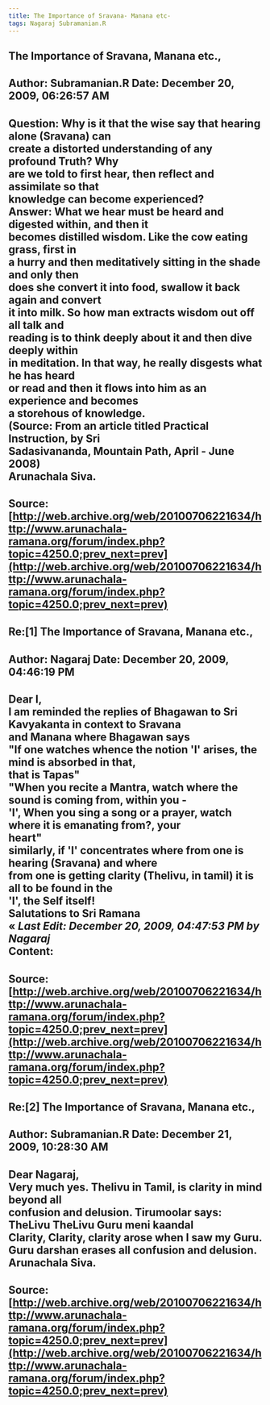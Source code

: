 ```yaml
--- 
title: The Importance of Sravana- Manana etc-   
tags: Nagaraj Subramanian.R  
---  
```

## The Importance of Sravana, Manana etc.,  
Author: Subramanian.R       Date: December 20, 2009, 06:26:57 AM  
---  
Question: Why is it that the wise say that hearing alone (Sravana) can   
create a distorted understanding of any profound Truth? Why   
are we told to first hear, then reflect and assimilate so that   
knowledge can become experienced?   
Answer: What we hear must be heard and digested within, and then it   
becomes distilled wisdom. Like the cow eating grass, first in   
a hurry and then meditatively sitting in the shade and only then   
does she convert it into food, swallow it back again and convert   
it into milk. So how man extracts wisdom out off all talk and   
reading is to think deeply about it and then dive deeply within   
in meditation. In that way, he really disgests what he has heard   
or read and then it flows into him as an experience and becomes   
a storehous of knowledge.   
(Source: From an article titled Practical Instruction, by Sri   
Sadasivananda, Mountain Path, April - June 2008)   
Arunachala Siva.
 ---  
Source:[http://web.archive.org/web/20100706221634/http://www.arunachala-ramana.org/forum/index.php?topic=4250.0;prev_next=prev](http://web.archive.org/web/20100706221634/http://www.arunachala-ramana.org/forum/index.php?topic=4250.0;prev_next=prev)   
---  

## Re:[1] The Importance of Sravana, Manana etc.,  
Author: Nagaraj             Date: December 20, 2009, 04:46:19 PM  
---  
Dear I,   
I am reminded the replies of Bhagawan to Sri Kavyakanta in context to Sravana  
and Manana where Bhagawan says   
"If one watches whence the notion 'I' arises, the mind is absorbed in that,  
that is Tapas"   
"When you recite a Mantra, watch where the sound is coming from, within you -  
'I', When you sing a song or a prayer, watch where it is emanating from?, your  
heart"   
similarly, if 'I' concentrates where from one is hearing (Sravana) and where  
from one is getting clarity (Thelivu, in tamil) it is all to be found in the  
'I', the Self itself!   
Salutations to Sri Ramana   
« _Last Edit: December 20, 2009, 04:47:53 PM by Nagaraj_  
Content:
 ---  
Source:[http://web.archive.org/web/20100706221634/http://www.arunachala-ramana.org/forum/index.php?topic=4250.0;prev_next=prev](http://web.archive.org/web/20100706221634/http://www.arunachala-ramana.org/forum/index.php?topic=4250.0;prev_next=prev)   
---  

## Re:[2] The Importance of Sravana, Manana etc.,  
Author: Subramanian.R       Date: December 21, 2009, 10:28:30 AM  
---  
Dear Nagaraj,   
Very much yes. Thelivu in Tamil, is clarity in mind beyond all   
confusion and delusion. Tirumoolar says: TheLivu TheLivu Guru meni kaandal   
Clarity, Clarity, clarity arose when I saw my Guru.   
Guru darshan erases all confusion and delusion.   
Arunachala Siva.
 ---  
Source:[http://web.archive.org/web/20100706221634/http://www.arunachala-ramana.org/forum/index.php?topic=4250.0;prev_next=prev](http://web.archive.org/web/20100706221634/http://www.arunachala-ramana.org/forum/index.php?topic=4250.0;prev_next=prev)   
---  

